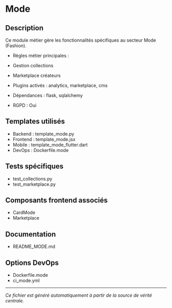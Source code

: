 # Mode

## Description
Ce module métier gère les fonctionnalités spécifiques au secteur Mode (Fashion).

- Règles métier principales :
- Gestion collections
- Marketplace créateurs


- Plugins activés : analytics, marketplace, cms
- Dépendances : flask, sqlalchemy
- RGPD : Oui

## Templates utilisés
- Backend : template_mode.py
- Frontend : template_mode.jsx
- Mobile : template_mode_flutter.dart
- DevOps : Dockerfile.mode

## Tests spécifiques
- test_collections.py
- test_marketplace.py


## Composants frontend associés
- CardMode
- Marketplace


## Documentation
- README_MODE.md


## Options DevOps
- Dockerfile.mode
- ci_mode.yml


---
*Ce fichier est généré automatiquement à partir de la source de vérité centrale.*